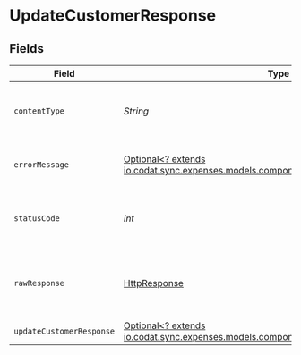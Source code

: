 # UpdateCustomerResponse


## Fields

| Field                                                                                                                                    | Type                                                                                                                                     | Required                                                                                                                                 | Description                                                                                                                              |
| ---------------------------------------------------------------------------------------------------------------------------------------- | ---------------------------------------------------------------------------------------------------------------------------------------- | ---------------------------------------------------------------------------------------------------------------------------------------- | ---------------------------------------------------------------------------------------------------------------------------------------- |
| `contentType`                                                                                                                            | *String*                                                                                                                                 | :heavy_check_mark:                                                                                                                       | HTTP response content type for this operation                                                                                            |
| `errorMessage`                                                                                                                           | [Optional<? extends io.codat.sync.expenses.models.components.ErrorMessage>](../../models/components/ErrorMessage.md)                     | :heavy_minus_sign:                                                                                                                       | The request made is not valid.                                                                                                           |
| `statusCode`                                                                                                                             | *int*                                                                                                                                    | :heavy_check_mark:                                                                                                                       | HTTP response status code for this operation                                                                                             |
| `rawResponse`                                                                                                                            | [HttpResponse<InputStream>](https://docs.oracle.com/en/java/javase/11/docs/api/java.net.http/java/net/http/HttpResponse.html)            | :heavy_check_mark:                                                                                                                       | Raw HTTP response; suitable for custom response parsing                                                                                  |
| `updateCustomerResponse`                                                                                                                 | [Optional<? extends io.codat.sync.expenses.models.components.UpdateCustomerResponse>](../../models/components/UpdateCustomerResponse.md) | :heavy_minus_sign:                                                                                                                       | Success                                                                                                                                  |